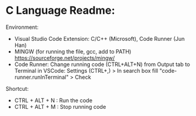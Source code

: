 # C Language Readme:

Environment:
- Visual Studio Code Extension: C/C++ (Microsoft), Code Runner (Jun Han)
- MINGW (for running the file, gcc, add to PATH) https://sourceforge.net/projects/mingw/
- Code Runner: Change running code (CTRL+ALT+N) from Output tab to Terminal in VSCode: Settings (CTRL+,) > In search box fill "code-runner.runInTerminal" > Check

Shortcut:
- CTRL + ALT + N : Run the code
- CTRL + ALT + M : Stop running code